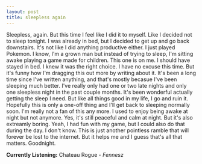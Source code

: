 ```yaml
---
layout: post
title: sleepless again
---
```



Sleepless, again. But this time I feel like I did it to myself. Like I decided not to sleep tonight. I was already in bed, but I decided to get up and go back downstairs. It's not like I did anything productive either. I just played Pokemon. I know, I'm a grown man but instead of trying to sleep, I'm sitting awake playing a game made for children. This one is on me. I should have stayed in bed. I knew it was the right choice. I have no excuse this time. But it's funny how I'm dragging this out more by writing about it. It's been a long time since I've written anything, and that's mostly becasue I've been sleeping much better. I've really only had one or two late nights and only one sleepless night in the past couple months. It's been wonderful actually getting the sleep I need. But like all things good in my life, I go and ruin it. Hopefully this is only a one-off thing and I'll get back to sleeping normally soon. I'm really not a fan of this any more. I used to enjoy being awake at night but not anymore. Yes, it's still peaceful and calm at night. But it's also extreamly boring. Yeah, I had fun with my game, but I could also do that during the day. I don't know. This is just another pointless ramble that will forever be lost to the internet. But it helps me and I guess that's all that matters. Goodnight.
	
**Currently Listening:** Chateau Rogue - *Fennesz* 

